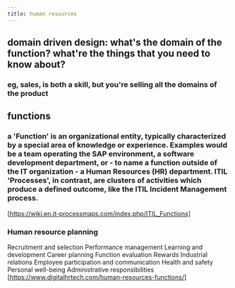 ```yaml
---
title: human resources
---
```


## domain driven design: what's the domain of the function? what're the things that you need to know about?
### eg, sales, is both a skill, but you're selling all the domains of the product
## functions
### a 'Function' is an organizational entity, typically characterized by a special area of knowledge or experience. Examples would be a team operating the SAP environment, a software development department, or - to name a function outside of the IT organization - a Human Resources (HR) department. ITIL 'Processes', in contrast, are clusters of activities which produce a defined outcome, like the ITIL Incident Management process.
[https://wiki.en.it-processmaps.com/index.php/ITIL_Functions]
### Human resource planning
Recruitment and selection
Performance management
Learning and development
Career planning
Function evaluation
Rewards
Industrial relations
Employee participation and communication
Health and safety
Personal well-being
Administrative responsibilities 
[https://www.digitalhrtech.com/human-resources-functions/]
###
